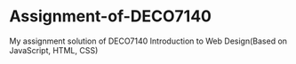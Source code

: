 # Assignment-of-DECO7140
My assignment solution of DECO7140 Introduction to Web Design(Based on JavaScript, HTML, CSS)

